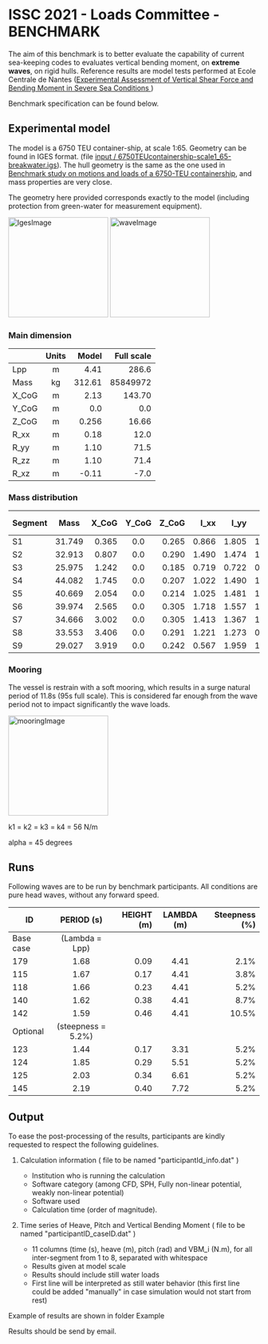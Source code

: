 # ISSC 2021 - Loads Committee - BENCHMARK


The aim of this benchmark is to better evaluate the capability of current sea-keeping codes to evaluates vertical bending moment, on **extreme waves**, on rigid hulls. Reference results are model tests performed at Ecole Centrale de Nantes ([Experimental Assessment of Vertical Shear Force and Bending Moment in Severe Sea Conditions ](https://asmedigitalcollection.asme.org/OMAE/proceedings-abstract/OMAE2019/58783/V003T02A031/1067598))

Benchmark specification can be found below.


## Experimental model

The model is  a 6750 TEU container-ship, at scale 1:65. Geometry can be found in IGES format. (file [input / 6750TEUcontainership-scale1_65-breakwater.igs]()). The hull geometry is the same as the one used in [Benchmark study on motions and loads of a 6750-TEU containership](https://www.sciencedirect.com/science/article/pii/S0029801816300804), and mass properties are very close. 

The geometry here provided corresponds exactly to the model (including protection from green-water for measurement equipment).

<img src="https://github.com/Guillaume4/ISSC_2021_LOADS_BENCHMARK/blob/master/Input/iges_picture.png" alt="IgesImage" width="200"/>  <img src="https://github.com/Guillaume4/ISSC_2021_LOADS_BENCHMARK/blob/master/\Experiments/experiment_illustration.png" alt="waveImage" width="200"/>


### Main dimension

|         | Units           | Model  | Full scale |
| ------------- |:-------------:| -----:|-----:|
|Lpp  | m | 4.41 | 286.6|
|Mass | kg | 312.61 | 85849972|
|X_CoG |m | 2.13 | 143.70|
|Y_CoG |m |0.0 | 0.0|
|Z_CoG |m | 0.256 | 16.66|
|R_xx | m |0.18 | 12.0|
|R_yy | m |1.10 | 71.5|
|R_zz | m |1.10 | 71.4|
|R_xz | m |-0.11 | -7.0|

### Mass distribution


Segment | Mass | X_CoG | Y_CoG |Z_CoG|I_xx|I_yy|I_zz|I_xz|X Segment connection|
| ------------- |:-------------:| -----:|:-------------:| -----:|-----:|-----:|-----:|-----:| -----:|
S1|31.749|0.365|0.0|0.265|0.866|1.805|1.819|0.082|0.62755
S2|32.913|0.807|0.0|0.290|1.490|1.474|1.031|-0.237|1.03755
S3|25.975|1.242|0.0|0.185|0.719|0.722|0.871|0.001|1.44755
S4|44.082|1.745|0.0|0.207|1.022|1.490|1.670|-0.150|1.90455
S5|40.669|2.054|0.0|0.214|1.025|1.481|1.658|0.021|2.36155
S6|39.974|2.565|0.0|0.305|1.718|1.557|1.067|-0.017|2.77155
S7|34.666|3.002|0.0|0.305|1.413|1.367|1.019|0.166|3.18155
S8|33.553|3.406|0.0|0.291|1.221|1.273|0.907|0.193|3.59155
S9|29.027|3.919|0.0|0.242|0.567|1.959|1.999|0.039


### Mooring

The vessel is restrain with a soft mooring, which results in a surge natural period of 11.8s (95s full scale). This is considered far enough from the wave period not to impact significantly the wave loads. 

<img src="https://github.com/Guillaume4/ISSC_2021_LOADS_BENCHMARK/blob/master/\Experiments/mooring.png" alt="mooringImage" width="200"/>

k1 = k2 = k3 = k4 = 56 N/m

alpha = 45 degrees



## Runs

Following waves are to be run by benchmark participants. All conditions are pure head waves, without any forward speed.

|   ID      | PERIOD (s) | HEIGHT (m)  |LAMBDA (m)| Steepness (%)|
| ------------- |:-------------:| -----:|:-------------:|--------:|
|Base case | (Lambda = Lpp)| |
179|1.68|0.09|4.41|2.1%
115|1.67|0.17|4.41|3.8%
118|1.66|0.23|4.41|5.2%
140|1.62|0.38|4.41|8.7%
142|1.59|0.46|4.41|10.5%
|Optional | (steepness = 5.2%)| |
123|1.44|0.17|3.31|5.2%
124|1.85|0.29|5.51|5.2%
125|2.03|0.34|6.61|5.2%
145|2.19|0.40|7.72|5.2%




## Output

To ease the post-processing of the results, participants are kindly requested to respect the following guidelines.

1. Calculation information ( file to be named "participantId\_info.dat" )
	- Institution who is running the calculation
	- Software category (among CFD, SPH, Fully non-linear potential, weakly non-linear potential)
	- Software used
	- Calculation time (order of magnitude).

2. Time series of Heave, Pitch and Vertical Bending Moment ( file to be named "participantID\_caseID.dat" )
	- 11 columns (time (s), heave (m), pitch (rad) and VBM_i (N.m), for all inter-segment from 1 to 8, separated with whitespace
	- Results given at model scale
	- Results should include still water loads
	- First line will be interpreted as still water behavior (this first line could be added "manually" in case simulation would not start from rest)

Example of results are shown in folder Example


Results should be send by email.


